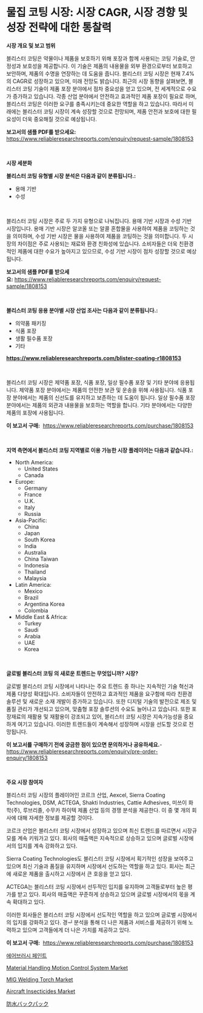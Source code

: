 <p><h1>물집 코팅 시장: 시장 CAGR, 시장 경향 및 성장 전략에 대한 통찰력</h1></p><p><strong>시장 개요 및 보고 범위</strong></p>
<p><p>블리스터 코팅은 약물이나 제품을 보호하기 위해 포장과 함께 사용되는 코팅 기술로, 안정성과 보호성을 제공합니다. 이 기술은 제품의 내용물을 외부 환경으로부터 보호하고 보안하며, 제품의 수명을 연장하는 데 도움을 줍니다. 블리스터 코팅 시장은 현재 7.4%의 CAGR로 성장하고 있으며, 미래 전망도 밝습니다. 최근의 시장 동향을 살펴보면, 블리스터 코팅 기술이 제품 포장 분야에서 점차 중요성을 얻고 있으며, 전 세계적으로 수요가 증가하고 있습니다. 각종 산업 분야에서 안전하고 효과적인 제품 포장이 필요로 하며, 블리스터 코팅은 이러한 요구를 충족시키는데 중요한 역할을 하고 있습니다. 따라서 미래에는 블리스터 코팅 시장이 계속 성장할 것으로 전망되며, 제품 안전과 보호에 대한 필요성이 더욱 중요해질 것으로 예상됩니다.</p></p>
<p><strong>보고서의 샘플 PDF를 받으세요:</strong> <a href="https://www.reliableresearchreports.com/enquiry/request-sample/1808153">https://www.reliableresearchreports.com/enquiry/request-sample/1808153</a></p>
<p>&nbsp;</p>
<p><strong>시장 세분화</strong></p>
<p><strong>블리스터 코팅 유형별 시장 분석은 다음과 같이 분류됩니다.:</strong></p>
<p><ul><li>용매 기반</li><li>수성</li></ul></p>
<p>&nbsp;</p>
<p><p>블리스터 코팅 시장은 주로 두 가지 유형으로 나눠집니다. 용매 기반 시장과 수성 기반 시장입니다. 용매 기반 시장은 알코올 또는 알콜 혼합물을 사용하여 제품을 코팅하는 것을 의미하며, 수성 기반 시장은 물을 사용하여 제품을 코팅하는 것을 의미합니다. 두 시장의 차이점은 주로 사용되는 재료와 환경 친화성에 있습니다. 소비자들은 더욱 친환경적인 제품에 대한 수요가 높아지고 있으므로, 수성 기반 시장이 점차 성장할 것으로 예상됩니다.</p></p>
<p><strong>보고서의 샘플 PDF를 받으세요:</strong>&nbsp;<a href="https://www.reliableresearchreports.com/enquiry/request-sample/1808153">https://www.reliableresearchreports.com/enquiry/request-sample/1808153</a></p>
<p>&nbsp;</p>
<p><strong> 블리스터 코팅 응용 분야별 시장 산업 조사는 다음과 같이 분류됩니다.:</strong></p>
<p><ul><li>의약품 패키징</li><li>식품 포장</li><li>생활 필수품 포장</li><li>기타</li></ul></p>
<p><strong><a href="https://www.reliableresearchreports.com/blister-coating-r1808153">https://www.reliableresearchreports.com/blister-coating-r1808153</a></strong></p>
<p>&nbsp;</p>
<p><p>블리스터 코팅 시장은 제약품 포장, 식품 포장, 일상 필수품 포장 및 기타 분야에 응용됩니다. 제약품 포장 분야에서는 제품의 안전한 보관 및 운송을 위해 사용됩니다. 식품 포장 분야에서는 제품의 신선도를 유지하고 보존하는 데 도움이 됩니다. 일상 필수품 포장 분야에서는 제품의 외관과 내용물을 보호하는 역할을 합니다. 기타 분야에서는 다양한 제품의 포장에 사용됩니다.</p></p>
<p><strong>이 보고서 구매:</strong>&nbsp; <a href="https://www.reliableresearchreports.com/purchase/1808153">https://www.reliableresearchreports.com/purchase/1808153</a></p>
<p>&nbsp;</p>
<p><strong>지역 측면에서 블리스터 코팅 지역별로 이용 가능한 시장 플레이어는 다음과 같습니다.:</strong></p>
<p><ul>
    <li>
        North America:
        <ul>
            <li>United States</li>
            <li>Canada</li>
        </ul>
    </li>
    <li>
        Europe:
        <ul>
            <li>Germany</li>
            <li>France</li>
            <li>U.K.</li>
            <li>Italy</li>
            <li>Russia</li>
        </ul>
    </li>
    <li>
        Asia-Pacific:
        <ul>
            <li>China</li>
            <li>Japan</li>
            <li>South Korea</li>
            <li>India</li>
            <li>Australia</li>
            <li>China Taiwan</li>
            <li>Indonesia</li>
            <li>Thailand</li>
            <li>Malaysia</li>
        </ul>
    </li>
    <li>
        Latin America:
        <ul>
            <li>Mexico</li>
            <li>Brazil</li>
            <li>Argentina Korea</li>
            <li>Colombia</li>
        </ul>
    </li>
    <li>
        Middle East & Africa:
        <ul>
            <li>Turkey</li>
            <li>Saudi</li>
            <li>Arabia</li>
            <li>UAE</li>
            <li>Korea</li>
        </ul>
    </li>
    </ul></p>
<p>&nbsp;</p>
<p><strong>글로벌 블리스터 코팅 의 새로운 트렌드는 무엇입니까? 시장?</strong></p>
<p><p>글로벌 블리스터 코팅 시장에서 나타나는 주요 트렌드 중 하나는 지속적인 기술 혁신과 제품 다양성 확대입니다. 소비자들이 안전하고 효과적인 제품을 요구함에 따라 친환경 솔루션 및 새로운 소재 개발이 증가하고 있습니다. 또한 디지털 기술의 발전으로 제조 및 품질 관리가 개선되고 있으며, 맞춤형 포장 솔루션의 수요도 늘어나고 있습니다. 또한 포장재료의 재활용 및 재활용이 강조되고 있어, 블리스터 코팅 시장은 지속가능성을 중요하게 여기고 있습니다. 이러한 트렌드들이 계속해서 성장하며 시장을 선도할 것으로 전망됩니다.</p></p>
<p><strong>이 보고서를 구매하기 전에 궁금한 점이 있으면 문의하거나 공유하세요.</strong>- <a href="https://www.reliableresearchreports.com/enquiry/pre-order-enquiry/1808153">https://www.reliableresearchreports.com/enquiry/pre-order-enquiry/1808153</a></p>
<p>&nbsp;</p>
<p><strong>주요 시장 참여자</strong></p>
<p><p>블리스터 코팅 시장의 플레이어인 코르크 산업, Aexcel, Sierra Coating Technologies, DSM, ACTEGA, Shakti Industries, Cattie Adhesives, 미쓰이 화학(주), 루브리졸, 수무카 하이텍 제품 산업 등의 경쟁 분석을 제공한다. 이 중 몇 개의 회사에 대해 자세한 정보를 제공할 것이다.</p><p>코르크 산업은 블리스터 코팅 시장에서 성장하고 있으며 최신 트렌드를 따르면서 시장규모를 계속 키워가고 있다. 회사의 매출액은 지속적으로 상승하고 있으며 글로벌 시장에서의 입지를 계속 강화하고 있다.</p><p>Sierra Coating Technologies도 블리스터 코팅 시장에서 획기적인 성장을 보여주고 있으며 최신 기술과 품질을 유지하며 시장에서 선도하는 역할을 하고 있다. 회사는 최근에 새로운 제품을 출시하고 시장에서 큰 호응을 얻고 있다.</p><p>ACTEGA는 블리스터 코팅 시장에서 선두적인 입지를 유지하며 고객들로부터 높은 평가를 받고 있다. 회사의 매출액은 꾸준하게 상승하고 있으며 글로벌 시장에서의 몫을 계속 확대하고 있다.</p><p>이러한 회사들은 블리스터 코팅 시장에서 선도적인 역할을 하고 있으며 글로벌 시장에서의 입지를 강화하고 있다. 경ퟁ 분석을 통해 더 나은 제품과 서비스를 제공하기 위해 노력하고 있으며 고객들에게 더 나은 가치를 제공하고 있다.</p></p>
<p><strong>이 보고서 구매:</strong>&nbsp;&nbsp;<a href="https://www.reliableresearchreports.com/purchase/1808153">https://www.reliableresearchreports.com/purchase/1808153</a></p>
<p><p><a href="https://github.com/KellyLyncyh543964/Market-Research-Report-List-1/blob/main/584914138941.md">에어브러시 페인트</a></p><p><a href="https://github.com/luckyshygirl/Market-Research-Report-List-4/blob/main/material-handling-motion-control-system-market.md">Material Handling Motion Control System Market</a></p><p><a href="https://view.publitas.com/reportprime-1/mig-welding-torch-market-size-cagr-trends-2024-2030/">MIG Welding Torch Market</a></p><p><a href="https://issuu.com/reportprime-2/docs/aircraft-insecticides-market-size-2030.pptx">Aircraft Insecticides Market</a></p><p><a href="https://github.com/mohamedbakry57/Market-Research-Report-List-3/blob/main/944818942504.md">防水バックパック</a></p></p>